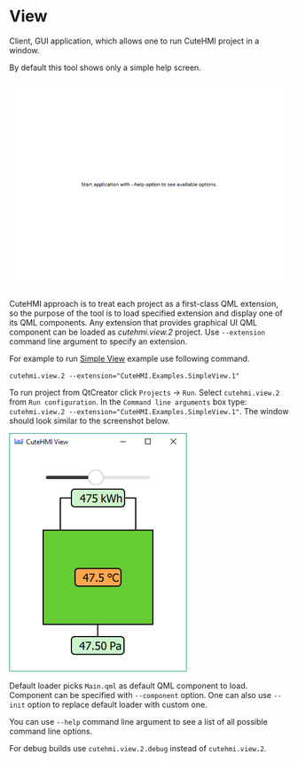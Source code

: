 # View

Client, GUI application, which allows one to run CuteHMI project in a window.

By default this tool shows only a simple help screen.

![Default view screenshot](doc/screenshot.png)

CuteHMI approach is to treat each project as a first-class QML extension, so the purpose of the tool is to load specified extension
and display one of its QML components. Any extension that provides graphical UI QML component can be loaded as *cutehmi.view.2*
project. Use `--extension` command line argument to specify an extension.

For example to run [Simple View](../../extensions/CuteHMI/Examples/SimpleView.1/) example use following command.
```
cutehmi.view.2 --extension="CuteHMI.Examples.SimpleView.1"
```

To run project from QtCreator click `Projects` -> `Run`. Select `cutehmi.view.2` from `Run configuration`. In the
`Command line arguments` box type: `cutehmi.view.2 --extension="CuteHMI.Examples.SimpleView.1"`.
The window should look similar to the screenshot below.

![SimpleView screenshot](doc/SimpleView.png)

Default loader picks `Main.qml` as default QML component to load. Component can be specified with `--component` option. One can also
use `--init` option to replace default loader with custom one.

You can use `--help` command line argument to see a list of all possible command line options.

For debug builds use `cutehmi.view.2.debug` instead of `cutehmi.view.2`.
